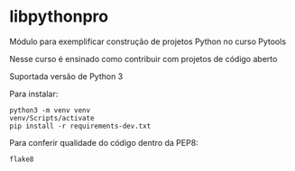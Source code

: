 # libpythonpro
Módulo para exemplificar construção de projetos Python no curso Pytools

Nesse curso é ensinado como contribuir com projetos de código aberto

Suportada versão de Python 3

Para instalar:
```console
python3 -m venv venv
venv/Scripts/activate
pip install -r requirements-dev.txt
```
Para conferir qualidade do código dentro da PEP8:
```console
flake8
```

